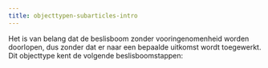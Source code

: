 ```yaml
---
title: objecttypen-subarticles-intro
---
```


Het is van belang dat de beslisboom zonder vooringenomenheid worden doorlopen, dus zonder dat er naar een bepaalde uitkomst wordt toegewerkt. Dit objecttype kent de volgende beslisboomstappen:
